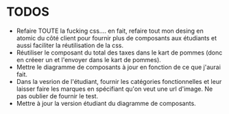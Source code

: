 # TODOS

- Refaire TOUTE la fucking css.... en fait, refaire tout mon desing en atomic du côté client pour fournir plus de composants aux étudiants et aussi faciliter la réutilisation de la css.
- Réutiliser le composant du total des taxes dans le kart de pommes (donc en créeer un et l'envoyer dans le kart de pommes).
- Mettre le diagramme de composants à jour en fonction de ce que j'aurai fait.
- Dans la vesrion de l'étudiant, fournir les catégories fonctionnelles et leur laisser faire les marques en spécifiant qu'on veut une url d'image. Ne pas oublier de fournir le test.
- Mettre à jour la version étudiant du diagramme de composants.
